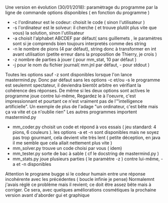 Une version en évolution (30/01/2018): paramètrage du programme par la ligne de commande
 options disponibles ( en fonction du programme )
 *  -c l'ordinateur est le codeur: choisit le code ( sinon l'utilisateur )
 *  -s l'ordinateur est le solveur: il cherche ( et trouve plutôt plus vite que vous)  la solution, sinon l'utilisateur
 *  -a choisit l'alphabet ABCDEF par défaut( sans guillemets , le paramètres sont si je comprends bien toujours interpretés comme des string
 *  -n le nombre de pions (4 par défaut), string donc à transformer en int avant utilisation (petite erreur dans la proposition de Thierry, je crois )
 *  -z nombre de parties à jouer ( pour mm_stat, 10 par défaut )
 *  -j pour le nom du fichier journal( mm.jnl par défaut, - pour stdout )

Toutes les options sauf -z sont disponibles lorsque l'on lance mastermind.py. Donc par défaut sans les options -c et/ou -s le programme est seulemnt spectateur, il deviendra bientôt arbitre en vérifiant la cohérence des réponses. De même si les deux options sont actives le programme joue contre lui-même, Regardez le à l'oeuvre, c'est impressionnant et pourtant ce n'est vraiment pas de l'"intelligence artificielle". Un exemple de plus de l'adage "un ordinateur, c'est bête mais ça va vite et ça n'oublie rien"
Les autres programmes importent mastermind.py
* mm_coder.py choisit un code et répond à vos essais ( jeu standard: 4 pions, 6 couleurs ). les options -a et -n sont disponibles mais ne soyez pas trop gourmant, cela devient vite très lent ( petite déception, en java il me semble que cela allait nettement plus vite )
* mm_solver.py trouve un code choisi par vous ( idem)
* mm_tester.py sorte de bac à sable ( cf le docstring de mastermind.py )
* mm_stats.py joue plusieurs parties ( le paramètre -z ) contre lui-même, -a et -n disponibles

Attention le programe bugge si le codeur humain entre une réponse incohérente avec les précédentes ( boucle infinie je pense) Normalemnt j'avais réglé ce problème mais il revient; ce doit être assez bête mais à corriger. Ce sera, avec quelques améliorations cosmétiques la prochaine version avant d'aborder gui et graphique
